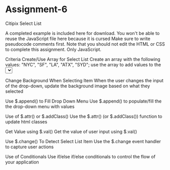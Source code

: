 # Assignment-6

Citipix Select List

A completed example is included here for download. You won't be able to reuse the JavaScript file here because it is cursed
Make sure to write pseudocode comments first.
Note that you should not edit the HTML or CSS to complete this assignment. Only JavaScript.

Criteria
Create/Use Array for Select List
Create an array with the following values: "NYC", "SF", "LA", "ATX", "SYD"; use the array to add values to the <select> menu by using a for loop in JavaScript (don't update the HTML to do this!)

Change Background When Selecting Item
When the user changes the input of the drop-down, update the background image based on what they selected

Use $.append() to Fill Drop Down Menu
Use $.append() to populate/fill the the drop-down menu with values

Use of $.attr() or $.addClass()
Use the $.attr() (or $.addClass()) function to update html classes

Get Value using $.val()
Get the value of user input using $.val()

Use $.change() To Detect Select List Item
Use the $.change event handler to capture user actions

Use of Conditionals
Use if/else if/else conditionals to control the flow of your application
